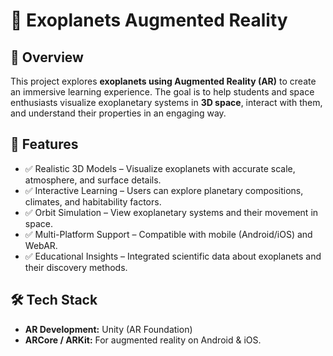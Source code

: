 # 🌌 Exoplanets Augmented Reality

## 🚀 Overview
This project explores **exoplanets using Augmented Reality (AR)** to create an immersive learning experience. The goal is to help students and space enthusiasts visualize exoplanetary systems in **3D space**, interact with them, and understand their properties in an engaging way.  

## 🎯 Features
- ✅ Realistic 3D Models – Visualize exoplanets with accurate scale, atmosphere, and surface details.
- ✅ Interactive Learning – Users can explore planetary compositions, climates, and habitability factors.
- ✅ Orbit Simulation – View exoplanetary systems and their movement in space.
- ✅ Multi-Platform Support – Compatible with mobile (Android/iOS) and WebAR.
- ✅ Educational Insights – Integrated scientific data about exoplanets and their discovery methods. 

## 🛠️ Tech Stack
- **AR Development:** Unity (AR Foundation)
- **ARCore / ARKit:** For augmented reality on Android & iOS.

